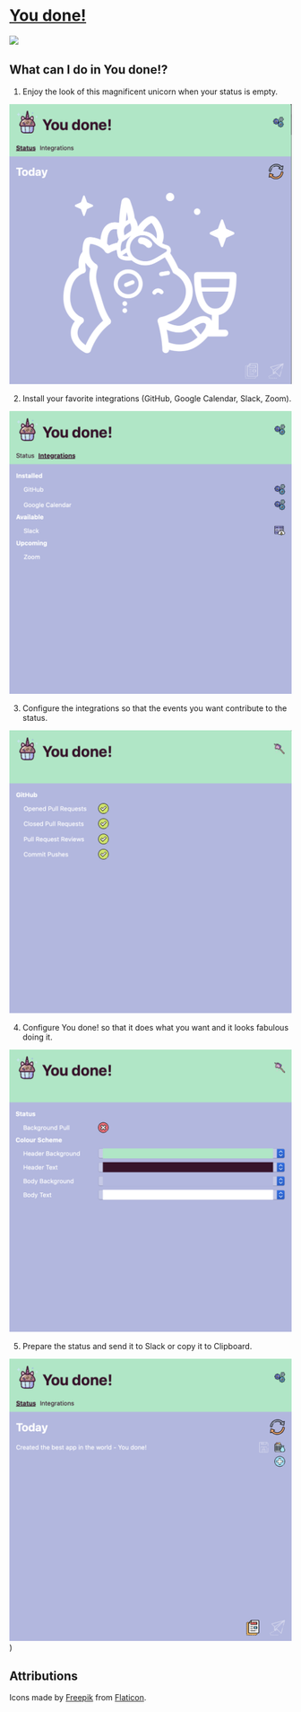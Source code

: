 # [You done!](https://youd.one)

![](https://media.giphy.com/media/xl2A1ymCaeS2YD484h/giphy.gif)

## What can I do in You done!?

1. Enjoy the look of this magnificent unicorn when your status is empty.

![](screenshots/you-done_empty.png)

2. Install your favorite integrations (GitHub, Google Calendar, Slack, Zoom).

![](screenshots/you-done_integrations.png)

3. Configure the integrations so that the events you want contribute to the status.

![](screenshots/you-done_integration-configuration.png)

4. Configure You done! so that it does what you want and it looks fabulous doing it.

![](screenshots/you-done_configuration.png)

5. Prepare the status and send it to Slack or copy it to Clipboard.

![](screenshots/you-done_status.png))

## Attributions

Icons made by [Freepik](https://www.flaticon.com/authors/freepik) from [Flaticon](https://www.flaticon.com).
